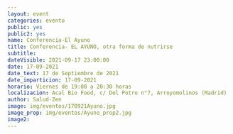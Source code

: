 ```yaml
---
layout: event
categories: evento
public: yes
public2: yes
name: Conferencia-El Ayuno
title: Conferencia- EL AYUNO, otra forma de nutrirse
subtitle:
dateVisible: 2021-09-17 23:00:00
date: 17-09-2021
date_text: 17 de Septiembre de 2021
date_imparticion: 17-09-2021
horario: Viernes de 19:00 a 20:30 horas
localizacion: Acal Bio Food, c/ Del Potro n°7, Arroyomolinos (Madrid)
author: Salud-Zen
image: img/eventos/170921Ayuno.jpg
image_prop: img/eventos/Ayuno_prop2.jpg
image2:
---
```

